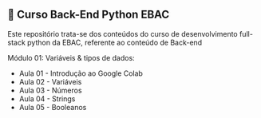 ## 📝 Curso Back-End Python EBAC
Este repositório trata-se dos conteúdos do curso de desenvolvimento full-stack python da EBAC, referente ao conteúdo de Back-end

Módulo 01: Variáveis & tipos de dados:
- Aula 01 - Introdução ao Google Colab
- Aula 02 - Variáveis
- Aula 03 - Números
- Aula 04 - Strings
- Aula 05 - Booleanos